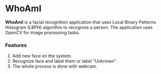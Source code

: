 # WhoAmI
**WhoAmI** is a facial recognition application that uses Local Binary Patterns Histogram (LBPH) algorithm to recognize a person. The application uses OpenCV for image processing tasks.

### Features

1. Add new face on the system.
2. Recognize face and label them or label "Unknown".
3. The whole process is done with webcam.
